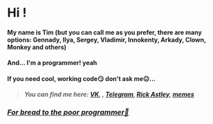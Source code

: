 # Hi !
#### My name is Tim (but you can call me as you prefer, there are many options: Gennady, Ilya, Sergey, Vladimir, Innokenty, Arkady, Clown, Monkey and others)
#### And... I'm a programmer! yeah
#### If you need cool, working code😏 don't ask me😐...

> ***You can find me here: [VK](https://vk.com/jack207), , [Telegram](https://t.me/Durshl4k), [Rick Astley](https://www.youtube.com/watch?v=dQw4w9WgXcQ), [memes](https://web.telegram.org/z/#-1396952381)***

### ***[For bread to the poor programmer🥺](https://www.donationalerts.com/r/durshl4k)***
